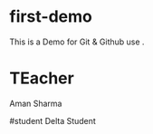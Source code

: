 # first-demo
This is a Demo for Git &amp; Github use .

# TEacher
Aman Sharma

#student
Delta Student
